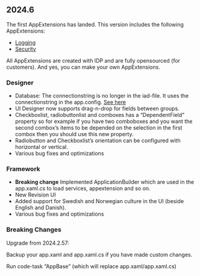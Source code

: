 ## 2024.6

The first AppExtensions has landed. This version includes the following AppExtensions:

-	[Logging](../appextensions/log/index.md)
-	[Security](../appextensions/security/index.md)

All AppExtensions are created with IDP and are fully opensourced (for customers). And yes, you can make your own AppExtensions.

### Designer

- Database: The connectionstring is no longer in the iad-file. It uses the connectionstring in the app.config. [See here](../gettingstarted/guide//elements/database.md)
- UI Designer now supports drag-n-drop for fields between groups.
- Checkboxlist, radiobuttonlist and comboxes has a “DependentField” property so for example if you have two comboboxes and you want the second combox’s items to be depended on the selection in the first combox then you should use this new property.
- Radiobutton and Checkboxlist’s orientation can be configured with horizontal or vertical.
- Various bug fixes and optimizations

### Framework

- **Breaking change** Implemented ApplicationBuilder which are used in the app.xaml.cs to load services, appextension and so on. 
- New Revision UI
- Added support for Swedish and Norwegian culture in the UI (beside English and Danish).
- Various bug fixes and optimizations

### Breaking Changes

Upgrade from 2024.2.57:

Backup your app.xaml and app.xaml.cs if you have made custom changes.

Run code-task “AppBase” (which will replace app.xaml/app.xaml.cs)


